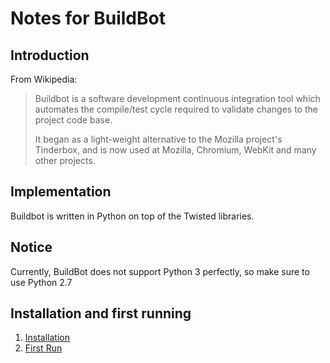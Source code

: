 # Notes for BuildBot
## Introduction
From Wikipedia:
> Buildbot is a software development continuous integration tool which automates the compile/test cycle required to validate changes to the project code base.
>
> It began as a light-weight alternative to the Mozilla project's Tinderbox, and is now used at Mozilla, Chromium, WebKit and many other projects.

## Implementation
Buildbot is written in Python on top of the Twisted libraries.

## Notice
Currently, BuildBot does not support Python 3 perfectly, so make sure to use Python 2.7

## Installation and first running
1. [Installation](https://github.com/qiuzhong/misc-notes/python/buildbot/01-install.md)
2. [First Run](https://github.com/qiuzhong/misc-notes/python/buildbot/02-firstrun.md)
